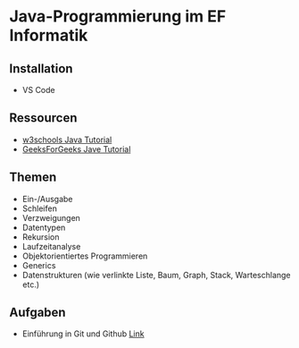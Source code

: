 # Java-Programmierung im EF Informatik

## Installation

- VS Code

## Ressourcen

- [w3schools Java Tutorial](https://www.w3schools.com/java/default.asp)
- [GeeksForGeeks Jave Tutorial](https://www.geeksforgeeks.org/java/)

## Themen

- Ein-/Ausgabe
- Schleifen
- Verzweigungen
- Datentypen
- Rekursion
- Laufzeitanalyse
- Objektorientiertes Programmieren
- Generics
- Datenstrukturen (wie verlinkte Liste, Baum, Graph, Stack, Warteschlange etc.)

## Aufgaben

- Einführung in Git und Github [Link](https://classroom.github.com/a/Au95RH-b)
